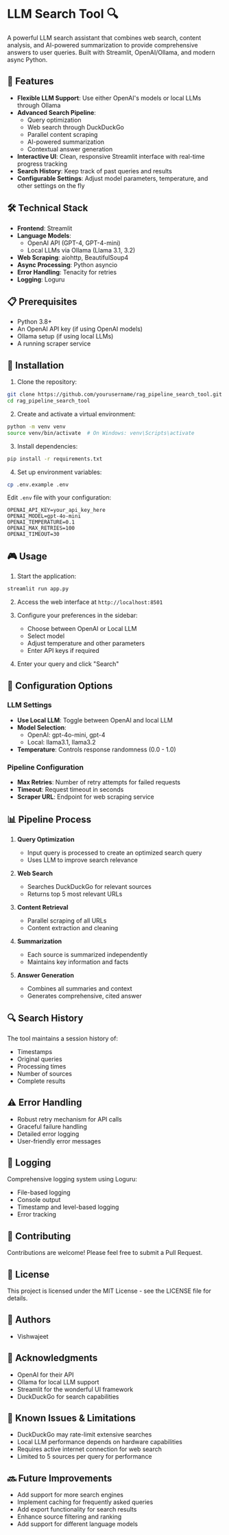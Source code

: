 # LLM Search Tool 🔍

A powerful LLM search assistant that combines web search, content analysis, and AI-powered summarization to provide comprehensive answers to user queries. Built with Streamlit, OpenAI/Ollama, and modern async Python.

## 🌟 Features

- **Flexible LLM Support**: Use either OpenAI's models or local LLMs through Ollama
- **Advanced Search Pipeline**: 
  - Query optimization
  - Web search through DuckDuckGo
  - Parallel content scraping
  - AI-powered summarization
  - Contextual answer generation
- **Interactive UI**: Clean, responsive Streamlit interface with real-time progress tracking
- **Search History**: Keep track of past queries and results
- **Configurable Settings**: Adjust model parameters, temperature, and other settings on the fly

## 🛠️ Technical Stack

- **Frontend**: Streamlit
- **Language Models**: 
  - OpenAI API (GPT-4, GPT-4-mini)
  - Local LLMs via Ollama (Llama 3.1, 3.2)
- **Web Scraping**: aiohttp, BeautifulSoup4
- **Async Processing**: Python asyncio
- **Error Handling**: Tenacity for retries
- **Logging**: Loguru

## 📋 Prerequisites

- Python 3.8+
- An OpenAI API key (if using OpenAI models)
- Ollama setup (if using local LLMs)
- A running scraper service

## 🚀 Installation

1. Clone the repository:
```bash
git clone https://github.com/yourusername/rag_pipeline_search_tool.git
cd rag_pipeline_search_tool
```

2. Create and activate a virtual environment:
```bash
python -m venv venv
source venv/bin/activate  # On Windows: venv\Scripts\activate
```

3. Install dependencies:
```bash
pip install -r requirements.txt
```

4. Set up environment variables:
```bash
cp .env.example .env
```
Edit `.env` file with your configuration:
```
OPENAI_API_KEY=your_api_key_here
OPENAI_MODEL=gpt-4o-mini
OPENAI_TEMPERATURE=0.1
OPENAI_MAX_RETRIES=100
OPENAI_TIMEOUT=30
```

## 🎮 Usage

1. Start the application:
```bash
streamlit run app.py
```

2. Access the web interface at `http://localhost:8501`

3. Configure your preferences in the sidebar:
   - Choose between OpenAI or Local LLM
   - Select model
   - Adjust temperature and other parameters
   - Enter API keys if required

4. Enter your query and click "Search"

## 🔧 Configuration Options

### LLM Settings
- **Use Local LLM**: Toggle between OpenAI and local LLM
- **Model Selection**: 
  - OpenAI: gpt-4o-mini, gpt-4
  - Local: llama3.1, llama3.2
- **Temperature**: Controls response randomness (0.0 - 1.0)

### Pipeline Configuration
- **Max Retries**: Number of retry attempts for failed requests
- **Timeout**: Request timeout in seconds
- **Scraper URL**: Endpoint for web scraping service

## 📊 Pipeline Process

1. **Query Optimization**
   - Input query is processed to create an optimized search query
   - Uses LLM to improve search relevance

2. **Web Search**
   - Searches DuckDuckGo for relevant sources
   - Returns top 5 most relevant URLs

3. **Content Retrieval**
   - Parallel scraping of all URLs
   - Content extraction and cleaning

4. **Summarization**
   - Each source is summarized independently
   - Maintains key information and facts

5. **Answer Generation**
   - Combines all summaries and context
   - Generates comprehensive, cited answer

## 🔍 Search History

The tool maintains a session history of:
- Timestamps
- Original queries
- Processing times
- Number of sources
- Complete results

## ⚠️ Error Handling

- Robust retry mechanism for API calls
- Graceful failure handling
- Detailed error logging
- User-friendly error messages

## 📝 Logging

Comprehensive logging system using Loguru:
- File-based logging
- Console output
- Timestamp and level-based logging
- Error tracking

## 🤝 Contributing

Contributions are welcome! Please feel free to submit a Pull Request.

## 📄 License

This project is licensed under the MIT License - see the LICENSE file for details.

## 👥 Authors

- Vishwajeet

## 🙏 Acknowledgments

- OpenAI for their API
- Ollama for local LLM support
- Streamlit for the wonderful UI framework
- DuckDuckGo for search capabilities

## 🐛 Known Issues & Limitations

- DuckDuckGo may rate-limit extensive searches
- Local LLM performance depends on hardware capabilities
- Requires active internet connection for web search
- Limited to 5 sources per query for performance

## 🔜 Future Improvements

- Add support for more search engines
- Implement caching for frequently asked queries
- Add export functionality for search results
- Enhance source filtering and ranking
- Add support for different language models